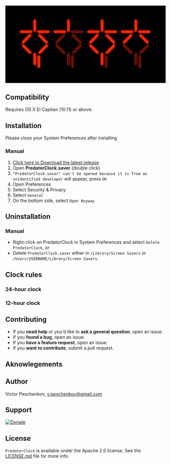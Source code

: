 ![Predator's screensaver](Screenshots/main.png)

## Compatibility

Requires OS X El Capitan (10.11) or above.

## Installation

Please close your System Preferences after installing

### Manual

1. [Click here to Download the latest release]()
2. Open **PredatorClock.saver** (double click)
3. `"PredatorClock.saver" can't be opened because it is from an unidentified developer` will appear, press `OK`
4. Open Preferences
5. Select Security & Privacy
6. Select `General`
7. On the bottom side, select `Open Anyway`

## Uninstallation

### Manual

- Right-click on PredatorClock in System Preferences and select `Delete PredatorClock`, or
- Delete `PredatorClock.saver` either in `/Library/Screen Savers` or `/Users/USERNAME/Library/Screen Savers`.

## Clock rules

### 24-hour clock

### 12-hour clock

## Contributing

- If you **need help** or you'd like to **ask a general question**, open an issue.
- If you **found a bug**, open an issue.
- If you **have a feature request**, open an issue.
- If you **want to contribute**, submit a pull request.

## Aknowlegements

## Author

Victor Peschenkov, v.peschenkov@gmail.com

## Support

[![Donate](https://www.paypalobjects.com/en_US/RU/i/btn/btn_donateCC_LG.gif)](https://www.paypal.com/cgi-bin/webscr?cmd=_s-xclick&hosted_button_id=NPPY7B6RUBNA8)

## License

`PredatorClock` is available under the Apache 2.0 license. See the [LICENSE.md](LICENSE.md) file for more info.
